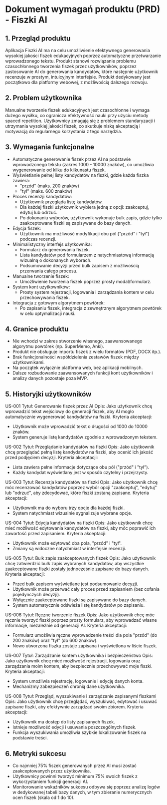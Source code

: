 # Dokument wymagań produktu (PRD) - Fiszki AI

## 1. Przegląd produktu
Aplikacja Fiszki AI ma na celu umożliwienie efektywnego generowania wysokiej jakości fiszek edukacyjnych poprzez automatyczne przetwarzanie wprowadzonego tekstu. Produkt stanowi rozwiązanie problemu czasochłonnego tworzenia fiszek przez użytkowników, poprzez zastosowanie AI do generowania kandydatów, które następnie użytkownik recenzuje w prostym, intuicyjnym interfejsie. Produkt dedykowany jest początkowo dla platformy webowej, z możliwością dalszego rozwoju.

## 2. Problem użytkownika
Manualne tworzenie fiszek edukacyjnych jest czasochłonne i wymaga dużego wysiłku, co ogranicza efektywność nauki przy użyciu metody spaced repetition. Użytkownicy zmagają się z problemem standaryzacji i utrzymania wysokiej jakości fiszek, co skutkuje niską akceptacją i motywacją do regularnego korzystania z tego narzędzia.

## 3. Wymagania funkcjonalne
- Automatyczne generowanie fiszek przez AI na podstawie wprowadzonego tekstu (zakres 1000 - 10000 znaków), co umożliwia wygenerowanie od kilku do kilkunastu fiszek.
- Wyświetlanie pełnej listy kandydatów na fiszki, gdzie każda fiszka zawiera:
  - "przód" (maks. 200 znaków)
  - "tył" (maks. 600 znaków)
- Proces recenzji kandydatów:
  - Użytkownik przegląda listę kandydatów.
  - Dla każdej fiszki użytkownik wybiera jedną z opcji: zaakceptuj, edytuj lub odrzuć.
  - Po dokonaniu wyborów, użytkownik wykonuje bulk zapis, gdzie tylko zaakceptowane fiszki są zapisywane do bazy danych.
- Edycja fiszek:
  - Użytkownik ma możliwość modyfikacji obu pól ("przód" i "tył") podczas recenzji.
- Minimalistyczny interfejs użytkownika:
  - Formularz do generowania fiszek.
  - Lista kandydatów pod formularzem z natychmiastową informacją wizualną o dokonanych wyborach.
  - Podsumowanie decyzji przed bulk zapisem z możliwością przerwania całego procesu.
- Manualne tworzenie fiszek:
  - Umożliwienie tworzenia fiszek poprzez prosty modal/formularz.
- System kont użytkowników:
  - Prosty system rejestracji, logowania i zarządzania kontem w celu przechowywania fiszek.
- Integracja z gotowym algorytmem powtórek:
  - Po zapisaniu fiszek, integracja z zewnętrznym algorytmem powtórek w celu optymalizacji nauki.

## 4. Granice produktu
- Nie wchodzi w zakres stworzenie własnego, zaawansowanego algorytmu powtórek (np. SuperMemo, Anki).
- Produkt nie obsługuje importu fiszek z wielu formatów (PDF, DOCX itp.).
- Brak funkcjonalności współdzielenia zestawów fiszek między użytkownikami.
- Na początek wyłącznie platforma web, bez aplikacji mobilnych.
- Dalsze rozbudowanie zaawansowanych funkcji kont użytkowników i analizy danych pozostaje poza MVP.

## 5. Historyjki użytkowników

US-001
Tytuł: Generowanie fiszek przez AI
Opis: Jako użytkownik chcę wprowadzić tekst wejściowy do generacji fiszek, aby AI mogło automatycznie wygenerować kandydatów na fiszki.
Kryteria akceptacji:
- Użytkownik może wprowadzić tekst o długości od 1000 do 10000 znaków.
- System generuje listę kandydatów zgodnie z wprowadzonym tekstem.

US-002
Tytuł: Przeglądanie kandydatów na fiszki
Opis: Jako użytkownik chcę przeglądać pełną listę kandydatów na fiszki, aby ocenić ich jakość przed podjęciem decyzji.
Kryteria akceptacji:
- Lista zawiera pełne informacje dotyczące obu pól ("przód" i "tył").
- Każdy kandydat wyświetlany jest w sposób czytelny i przejrzysty.

US-003
Tytuł: Recenzja kandydatów na fiszki
Opis: Jako użytkownik chcę móc recenzować kandydatów poprzez wybór opcji "zaakceptuj", "edytuj" lub "odrzuć", aby zdecydować, które fiszki zostaną zapisane.
Kryteria akceptacji:
- Użytkownik ma do wyboru trzy opcje dla każdej fiszki.
- System natychmiast wizualnie sygnalizuje wybrane opcje.

US-004
Tytuł: Edycja kandydatów na fiszki
Opis: Jako użytkownik chcę mieć możliwość edytowania kandydatów na fiszki, aby móc poprawić ich zawartość przed zapisaniem.
Kryteria akceptacji:
- Użytkownik może edytować oba pola, "przód" i "tył".
- Zmiany są widoczne natychmiast w interfejsie recenzji.

US-005
Tytuł: Bulk zapis zaakceptowanych fiszek
Opis: Jako użytkownik chcę zatwierdzić bulk zapis wybranych kandydatów, aby wszystkie zaakceptowane fiszki zostały jednocześnie zapisane do bazy danych.
Kryteria akceptacji:
- Przed bulk zapisem wyświetlane jest podsumowanie decyzji.
- Użytkownik może przerwać cały proces przed zapisaniem (bez cofania pojedynczych decyzji).
- Wyłącznie zaakceptowane fiszki są zapisywane do bazy danych.
- System automatycznie odświeża listę kandydatów po zapisaniu.

US-006
Tytuł: Ręczne tworzenie fiszek
Opis: Jako użytkownik chcę móc ręcznie tworzyć fiszki poprzez prosty formularz, aby wprowadzać własne informacje, niezależnie od generacji AI.
Kryteria akceptacji:
- Formularz umożliwia ręczne wprowadzenie treści dla pola "przód" (do 200 znaków) oraz "tył" (do 600 znaków).
- Nowo utworzona fiszka zostaje zapisana i wyświetlona w liście fiszek.

US-007
Tytuł: Zarządzanie kontem użytkownika i bezpieczeństwo
Opis: Jako użytkownik chcę mieć możliwość rejestracji, logowania oraz zarządzania moim kontem, aby bezpiecznie przechowywać moje fiszki.
Kryteria akceptacji:
- System umożliwia rejestrację, logowanie i edycję danych konta.
- Mechanizmy zabezpieczeń chronią dane użytkownika.

US-008
Tytuł: Przegląd, wyszukiwanie i zarządzanie zapisanymi fiszkami
Opis: Jako użytkownik chcę przeglądać, wyszukiwać, edytować i usuwać zapisane fiszki, aby efektywnie zarządzać swoim zbiorem.
Kryteria akceptacji:
- Użytkownik ma dostęp do listy zapisanych fiszek.
- Istnieje możliwość edycji i usuwania poszczególnych fiszek.
- Funkcja wyszukiwania umożliwia szybkie lokalizowanie fiszek na podstawie treści.

## 6. Metryki sukcesu
- Co najmniej 75% fiszek generowanych przez AI musi zostać zaakceptowanych przez użytkownika.
- Użytkownicy powinni tworzyć minimum 75% swoich fiszek z wykorzystaniem funkcji generacji AI.
- Monitorowanie wskaźników sukcesu odbywa się poprzez analizę logów w dedykowanej tabeli bazy danych, w tym zbieranie numerycznych ocen fiszek (skala od 1 do 10). 